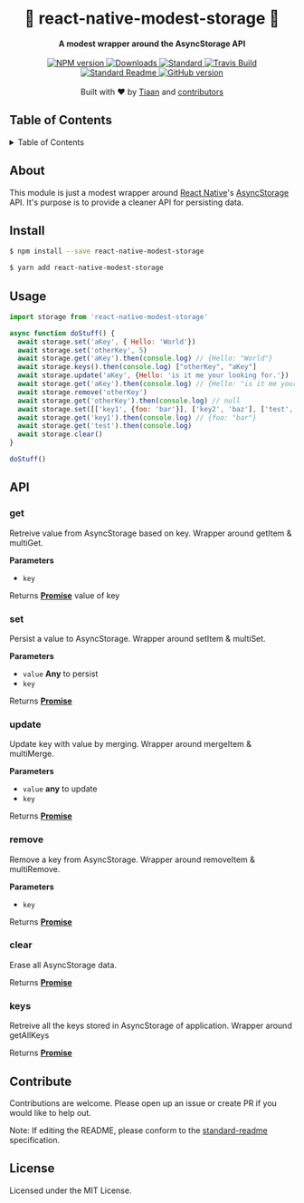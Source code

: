 <h1 align="center">💾 react-native-modest-storage 💾</h1>
<div align="center">
  <strong>A modest wrapper around the AsyncStorage API</strong>
</div>
<br>
<div align="center">
    <a href="https://npmjs.org/package/react-native-modest-storage">
      <img src="https://img.shields.io/npm/v/react-native-modest-storage.svg?style=flat-square" alt="NPM version" />
    </a>
    <a href="https://npmjs.org/package/react-native-modest-storage">
    <img src="https://img.shields.io/npm/dm/react-native-modest-storage.svg?style=flat-square" alt="Downloads" />
    </a>
    <a href="https://github.com/feross/standard">
      <img src="https://img.shields.io/badge/code%20style-standard-brightgreen.svg?style=flat-square" alt="Standard" />
    </a>
    <a href="https://travis-ci.org/tiaanduplessis/react-native-modest-storage">
      <img src="https://img.shields.io/travis/tiaanduplessis/react-native-modest-storage/master.svg?style=flat-square" alt="Travis Build" />
    </a>
    <a href="https://github.com/RichardLitt/standard-readme)">
      <img src="https://img.shields.io/badge/standard--readme-OK-green.svg?style=flat-square" alt="Standard Readme" />
    </a>
    <a href="https://badge.fury.io/gh/tiaanduplessis%2Freact-native-modest-storage">
      <img src="https://badge.fury.io/gh/tiaanduplessis%2Freact-native-modest-storage.svg?style=flat-square" alt="GitHub version" />
   </a>
</div>
<br>
<div align="center">
  Built with ❤︎ by <a href="tiaanduplessis.co.za">Tiaan</a> and <a href="https://github.com/tiaanduplessis/react-native-modest-storage/graphs/contributors">contributors</a>
</div>

<h2>Table of Contents</h2>
<details>
  <summary>Table of Contents</summary>
  <li><a href="#about">About</a></li>
  <li><a href="#install">Install</a></li>
  <li><a href="#usage">Usage</a></li>
  <li><a href="#api">API</a></li>
  <li><a href="#contribute">Contribute</a></li>
  <li><a href="#license">License</a></li>
</details>

## About

This module is just a modest wrapper around [React Native](https://facebook.github.io/react-native/)'s [AsyncStorage](https://facebook.github.io/react-native/docs/asyncstorage.html) API. It's purpose is to provide a cleaner API for persisting data.

## Install

```sh
$ npm install --save react-native-modest-storage
```

```sh
$ yarn add react-native-modest-storage
```

## Usage

```js
import storage from 'react-native-modest-storage'

async function doStuff() {
  await storage.set('aKey', { Hello: 'World'})
  await storage.set('otherKey', 5)
  await storage.get('aKey').then(console.log) // {Hello: "World"}
  await storage.keys().then(console.log) ["otherKey", "aKey"]
  await storage.update('aKey', {Hello: 'is it me your looking for.'})
  await storage.get('aKey').then(console.log) // {Hello: "is it me your looking for."}
  await storage.remove('otherKey')
  await storage.get('otherKey').then(console.log) // null
  await storage.set([['key1', {foo: 'bar'}], ['key2', 'baz'], ['test', {obj: 9}]])
  await storage.get('key1').then(console.log) // {foo: "bar"}
  await storage.get('test').then(console.log)
  await storage.clear()
}

doStuff()
```

## API

### get

Retreive value from AsyncStorage based on key.
Wrapper around getItem & multiGet.

**Parameters**

-   `key`

Returns **[Promise](https://developer.mozilla.org/en-US/docs/Web/JavaScript/Reference/Global_Objects/Promise)** value of key

### set

Persist a value to AsyncStorage.
Wrapper around setItem & multiSet.

**Parameters**

-   `value` **Any** to persist
-   `key`

Returns **[Promise](https://developer.mozilla.org/en-US/docs/Web/JavaScript/Reference/Global_Objects/Promise)**

### update

Update key with value by merging.
Wrapper around mergeItem & multiMerge.

**Parameters**

-   `value` **any** to update
-   `key`

Returns **[Promise](https://developer.mozilla.org/en-US/docs/Web/JavaScript/Reference/Global_Objects/Promise)**

### remove

Remove a key from AsyncStorage.
Wrapper around removeItem & multiRemove.

**Parameters**

-   `key`

Returns **[Promise](https://developer.mozilla.org/en-US/docs/Web/JavaScript/Reference/Global_Objects/Promise)**

### clear

Erase all AsyncStorage data.

Returns **[Promise](https://developer.mozilla.org/en-US/docs/Web/JavaScript/Reference/Global_Objects/Promise)**

### keys

Retreive all the keys stored in AsyncStorage of application.
Wrapper around getAllKeys

Returns **[Promise](https://developer.mozilla.org/en-US/docs/Web/JavaScript/Reference/Global_Objects/Promise)**

## Contribute

Contributions are welcome. Please open up an issue or create PR if you would like to help out.

Note: If editing the README, please conform to the [standard-readme](https://github.com/RichardLitt/standard-readme) specification.

## License

Licensed under the MIT License.
